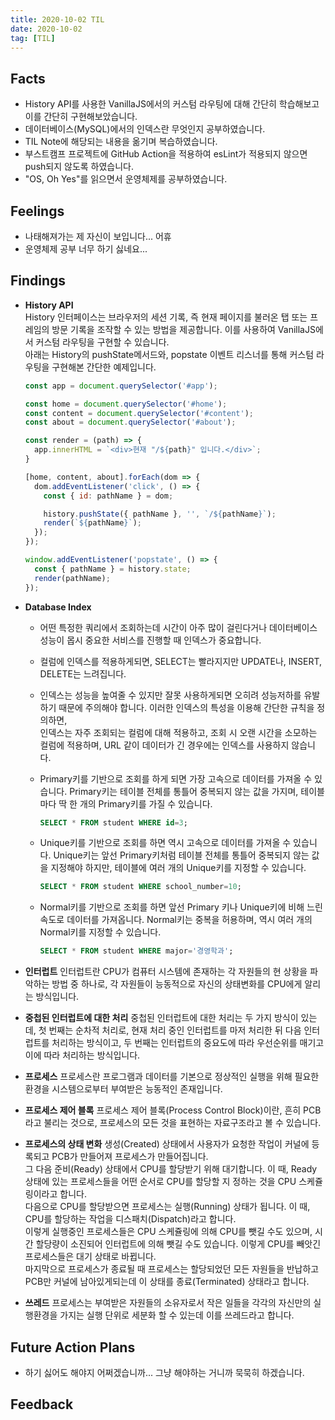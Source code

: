 ```yaml
---
title: 2020-10-02 TIL
date: 2020-10-02
tag: [TIL]
---
```


## Facts

- History API를 사용한 VanillaJS에서의 커스텀 라우팅에 대해 간단히 학습해보고 이를 간단히 구현해보았습니다.
- 데이터베이스(MySQL)에서의 인덱스란 무엇인지 공부하였습니다.
- TIL Note에 해당되는 내용을 옮기며 복습하였습니다.
- 부스트캠프 프로젝트에 GitHub Action을 적용하여 esLint가 적용되지 않으면 push되지 않도록 하였습니다.
- "OS, Oh Yes"를 읽으면서 운영체제를 공부하였습니다.

## Feelings

- 나태해져가는 제 자신이 보입니다... 어휴
- 운영체제 공부 너무 하기 싫네요...

## Findings

- **History API**  
  History 인터페이스는 브라우저의 세션 기록, 즉 현재 페이지를 불러온 탭 또는 프레임의 방문 기록을 조작할 수 있는 방법을 제공합니다. 이를 사용하여 VanillaJS에서 커스텀 라우팅을 구현할 수 있습니다.  
  아래는 History의 pushState메서드와, popstate 이벤트 리스너를 통해 커스텀 라우팅을 구현해본 간단한 예제입니다.

    ```js
    const app = document.querySelector('#app');

    const home = document.querySelector('#home');
    const content = document.querySelector('#content');
    const about = document.querySelector('#about');

    const render = (path) => {
      app.innerHTML = `<div>현재 "/${path}" 입니다.</div>`;
    }

    [home, content, about].forEach(dom => {
      dom.addEventListener('click', () => {
        const { id: pathName } = dom;

        history.pushState({ pathName }, '', `/${pathName}`);
        render(`${pathName}`);
      });
    });

    window.addEventListener('popstate', () => {
      const { pathName } = history.state;
      render(pathName);
    });
    ```

- **Database Index**  
  - 어떤 특정한 쿼리에서 조회하는데 시간이 아주 많이 걸린다거나 데이터베이스 성능이 몹시 중요한 서비스를 진행할 때 인덱스가 중요합니다.
  - 컬럼에 인덱스를 적용하게되면, SELECT는 빨라지지만 UPDATE나, INSERT, DELETE는 느려집니다.
  - 인덱스는 성능을 높여줄 수 있지만 잘못 사용하게되면 오히려 성능저하를 유발하기 때문에 주의해야 합니다. 이러한 인덱스의 특성을 이용해 간단한 규칙을 정의하면,  
  인덱스는 자주 조회되는 컬럼에 대해 적용하고, 조회 시 오랜 시간을 소모하는 컬럼에 적용하며, URL 같이 데이터가 긴 경우에는 인덱스를 사용하지 않습니다.
  - Primary키를 기반으로 조회를 하게 되면 가장 고속으로 데이터를 가져올 수 있습니다. Primary키는 테이블 전체를 통틀어 중복되지 않는 값을 가지며, 테이블마다 딱 한 개의 Primary키를 가질 수 있습니다.

      ```sql
      SELECT * FROM student WHERE id=3;
      ```

  - Unique키를 기반으로 조회를 하면 역시 고속으로 데이터를 가져올 수 있습니다. Unique키는 앞선 Primary키처럼 테이블 전체를 통틀어 중복되지 않는 값을 지정해야 하지만, 테이블에 여러 개의 Unique키를 지정할 수 있습니다.

      ```sql
      SELECT * FROM student WHERE school_number=10;
      ```

  - Normal키를 기반으로 조회를 하면 앞선 Primary 키나 Unique키에 비해 느린 속도로 데이터를 가져옵니다. Normal키는 중복을 허용하며, 역시 여러 개의 Normal키를 지정할 수 있습니다.

      ```sql
      SELECT * FROM student WHERE major='경영학과';
      ```

- **인터럽트**
  인터럽트란 CPU가 컴퓨터 시스템에 존재하는 각 자원들의 현 상황을 파악하는 방법 중 하나로, 각 자원들이 능동적으로 자신의 상태변화를 CPU에게 알리는 방식입니다.

- **중첩된 인터럽트에 대한 처리**
  중첩된 인터럽트에 대한 처리는 두 가지 방식이 있는데, 첫 번째는 순차적 처리로, 현재 처리 중인 인터럽트를 마저 처리한 뒤 다음 인터럽트를 처리하는 방식이고, 두 번째는 인터럽트의 중요도에 따라 우선순위를 매기고 이에 따라 처리하는 방식입니다.

- **프로세스**
  프로세스란 프로그램과 데이터를 기본으로 정상적인 실행을 위해 필요한 환경을 시스템으로부터 부여받은 능동적인 존재입니다.

- **프로세스 제어 블록**
  프로세스 제어 블록(Process Control Block)이란, 흔히 PCB라고 불리는 것으로, 프로세스의 모든 것을 표현하는 자료구조라고 볼 수 있습니다.

- **프로세스의 상태 변화**
  생성(Created) 상태에서 사용자가 요청한 작업이 커널에 등록되고 PCB가 만들어져 프로세스가 만들어집니다.  
  그 다음 준비(Ready) 상태에서 CPU를 할당받기 위해 대기합니다. 이 때, Ready 상태에 있는 프로세스들을 어떤 순서로 CPU를 할당할 지 정하는 것을 CPU 스케쥴링이라고 합니다.  
  다음으로 CPU를 할당받으면 프로세스는 실행(Running) 상태가 됩니다. 이 때, CPU를 할당하는 작업을 디스패치(Dispatch)라고 합니다.  
  이렇게 실행중인 프로세스들은 CPU 스케쥴링에 의해 CPU를 뺏길 수도 있으며, 시간 할당량이 소진되어 인터럽트에 의해 뺏길 수도 있습니다. 이렇게 CPU를 빼앗긴 프로세스들은 대기 상태로 바뀝니다.  
  마지막으로 프로세스가 종료될 때 프로세스는 할당되었던 모든 자원들을 반납하고 PCB만 커널에 남아있게되는데 이 상태를 종료(Terminated) 상태라고 합니다.

- **쓰레드**
  프로세스는 부여받은 자원들의 소유자로서 작은 일들을 각각의 자신만의 실행환경을 가지는 실행 단위로 세분화 할 수 있는데 이를 쓰레드라고 합니다.

## Future Action Plans

- 하기 싫어도 해야지 어쩌겠습니까... 그냥 해야하는 거니까 묵묵히 하겠습니다.

## Feedback
